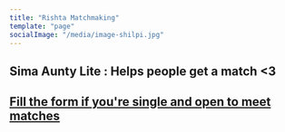 ```yaml
---
title: "Rishta Matchmaking"
template: "page"
socialImage: "/media/image-shilpi.jpg"
---
```


<h2>Sima Aunty Lite : Helps people get a match <3 <h2>
<h2><a href="https://forms.gle/SvESLTbTx5cfmekj7" target="_blank">
Fill the form if you're single and open to meet matches</a></h2>

